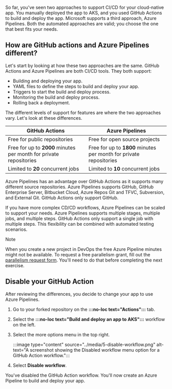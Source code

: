 So far, you've seen two approaches to support CI/CD for your cloud-native app. You manually deployed the app to AKS, and you used GitHub Actions to build and deploy the app. Microsoft supports a third approach, Azure Pipelines. Both the automated approaches are valid; you choose the one that best fits your needs.

## How are GitHub actions and Azure Pipelines different?

Let's start by looking at how these two approaches are the same. GitHub Actions and Azure Pipelines are both CI/CD tools. They both support:

- Building and deploying your app.
- YAML files to define the steps to build and deploy your app.
- Triggers to start the build and deploy process.
- Monitoring the build and deploy process.
- Rolling back a deployment.

The different levels of support for features are where the two approaches vary. Let's look at these differences.

|GitHub Actions  |Azure Pipelines  |
|---------|---------|
|Free for public repositories     |  Free for open source projects       |
|Free for up to **2000** minutes per month for private repositories     | Free for up to **1800** minutes per month for private repositories        |
|Limited to **20** concurrent jobs     | Limited to **10** concurrent jobs        |

Azure Pipelines has an advantage over GitHub Actions as it supports many different source repositories. Azure Pipelines supports GitHub, GitHub Enterprise Server, Bitbucket Cloud, Azure Repos Git and TFVC, Subversion, and External Git. GitHub Actions only support GitHub.

If you have more complex CD/CD workflows, Azure Pipelines can be scaled to support your needs. Azure Pipelines supports multiple stages, multiple jobs, and multiple steps. GitHub Actions only support a single job with multiple steps. This flexibility can be combined with  automated testing scenarios.

> [!NOTE]
> When you create a new project in DevOps the free Azure Pipeline minutes might not be available. To request a free parallelism grant, fill out the [parallelism request form](https://aka.ms/azpipelines-parallelism-request). You'll need to do that before completing the next exercise.

## Disable your GitHub Action

After reviewing the differences, you decide to change your app to use Azure Pipelines.

1. Go to your forked repository on the **:::no-loc text="Actions":::** tab.
1. Select the **:::no-loc text="Build and deploy an app to AKS":::** workflow on the left.
1. Select the more options menu in the top right.

    :::image type="content" source="../media/5-disable-workflow.png" alt-text="A screenshot showing the Disabled workflow menu option for a GitHub Action workflow.":::

1. Select **Disable workflow**.

You've disabled the GitHub Action workflow. You'll now create an Azure Pipeline to build and deploy your app.

